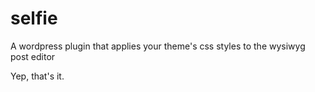 selfie
======

A wordpress plugin that applies your theme's css styles to the wysiwyg post editor

Yep, that's it.
